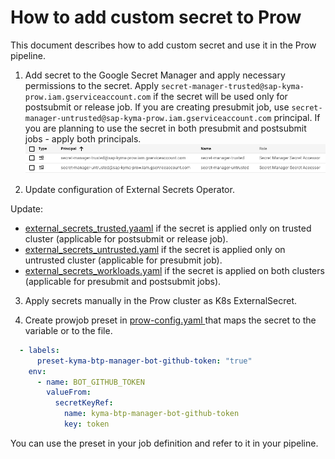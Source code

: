 # How to add custom secret to Prow
This document describes how to add custom secret and use it in the Prow pipeline.

1. Add secret to the Google Secret Manager and apply necessary permissions to the secret.
Apply `secret-manager-trusted@sap-kyma-prow.iam.gserviceaccount.com` if the secret will be used only for postsubmit or release job. If you are creating presubmit job, use `secret-manager-untrusted@sap-kyma-prow.iam.gserviceaccount.com` principal. If you  are planning to use the secret in both presubmit and postsubmit jobs - apply both principals.
![permissions](./secret-manager-permissions.png)

2. Update configuration of External Secrets Operator.

Update:
- [external_secrets_trusted.yaaml](https://github.com/kyma-project/test-infra/blob/main/prow/cluster/resources/external-secrets/external_secrets_trusted.yaml) if the secret is applied only on trusted cluster (applicable for postsubmit or release job).
- [external_secrets_untrusted.yaml](https://github.com/kyma-project/test-infra/blob/main/prow/cluster/resources/external-secrets/external_secrets_untrusted.yaml) if the secret is applied only on untrusted cluster (applicable for presubmit job).
- [external_secrets_workloads.yaml](https://github.com/kyma-project/test-infra/blob/main/prow/cluster/resources/external-secrets/external_secrets_workloads.yaml) if the secret is applied on both clusters (applicable for presubmit and postsubmit jobs).

3. Apply secrets manually in the Prow cluster as K8s ExternalSecret.

4. Create prowjob preset in [prow-config.yaml ](https://github.com/kyma-project/test-infra/blob/main/templates/templates/prow-config.yaml) that maps the secret to the variable or to the file.

```yaml
  - labels:
      preset-kyma-btp-manager-bot-github-token: "true"
    env:
      - name: BOT_GITHUB_TOKEN
        valueFrom:
          secretKeyRef:
            name: kyma-btp-manager-bot-github-token
            key: token
```
You can use the preset in your job definition and refer to it in your pipeline.
